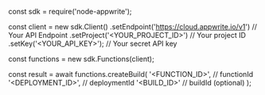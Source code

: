 const sdk = require('node-appwrite');

const client = new sdk.Client()
    .setEndpoint('https://cloud.appwrite.io/v1') // Your API Endpoint
    .setProject('<YOUR_PROJECT_ID>') // Your project ID
    .setKey('<YOUR_API_KEY>'); // Your secret API key

const functions = new sdk.Functions(client);

const result = await functions.createBuild(
    '<FUNCTION_ID>', // functionId
    '<DEPLOYMENT_ID>', // deploymentId
    '<BUILD_ID>' // buildId (optional)
);
